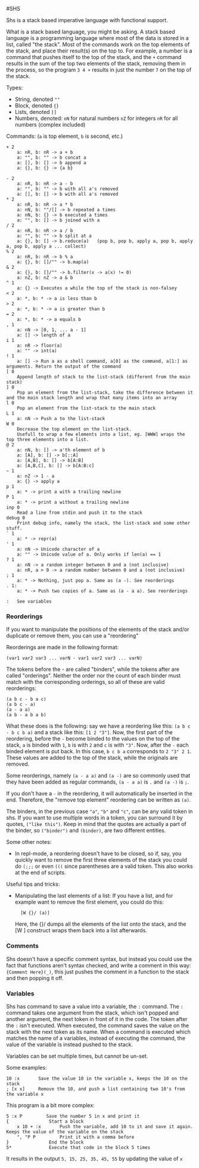 
#SHS


Shs is a stack based imperative language with functional support.

What is a stack based language, you might be asking. A stack based language is a programming language where most of the data is stored in a list, called "the stack". Most of the commands work on the top elements of the stack, and place their result(s) on the top to. For example, a number is a command that pushes itself to the top of the stack, and the `+` command results in the sum of the top two elements of the stack, removing them in the process, so the program `3 4 +` results in just the number `7` on the top of the stack.


Types:
- String, denoted `""`
- Block, denoted `{}`
- Lists, denoted `[]`
- Numbers, denoted:
    `nN` for natural numbers
    `nZ` for integers
    `nR` for all numbers (complex included)

Commands: (`a` is top element, `b` is second, etc.)

    + 2
        a: nR, b: nR -> a + b
        a: "", b: "" -> b concat a
        a: [], b: [] -> b append a
        a: {}, b: {} -> {a b}

    - 2
        a: nR, b: nR -> a - b
        a: "", b: "" -> b with all a's removed
        a: [], b: [] -> b with all a's removed
    * 2
        a: nR, b: nR -> a * b
        a: nN, b: ""/[] -> b repeated a times
        a: nN, b: {} -> b executed a times
        a: "", b: [] -> b joined with a
    / 2
        a: nR, b: nR -> a / b
        a: "", b: "" -> b split at a
        a: {}, b: [] -> b.reduce(a)   (pop b, pop b, apply a, pop b, apply a, pop b, apply a ... collect)
    % 2
        a: nR, b: nR -> b % a
        a: {}, b: []/"" -> b.map(a)
    & 2
        a: {}, b: []/"" -> b.filter(x -> a(x) != 0)
        a: nZ, b: nZ -> a & b
    ^ 1
        a: {} -> Executes a while the top of the stack is non-falsey
    < 2
        a: *, b: * -> a is less than b
    > 2
        a: *, b: * -> a is greater than b
    = 2
        a: *, b: * -> a equals b
    , 1
        a: nN -> [0, 1, ... a - 1]
        a: [] -> length of a
    i 1
        a: nR -> floor(a)
        a: "" -> int(a)
    ! 1
        a: [] -> Run a as a shell command, a[0] as the command, a[1:] as arguments. Return the output of the command
    [ 0
        Append length of stack to the list-stack (different from the main stack)
    ] 0
        Pop an element from the list-stack, take the difference between it and the main stack length and wrap that many items into an array
    l 0
        Pop an element from the list-stack to the main stack
    L 1
        a: nN -> Push a to the list-stack
    W 0
        Decrease the top element on the list-stack.
        Usefull to wrap a few elements into a list, eg. [WWW] wraps the top three elements into a list.
    @ 2
        a: nN, b: [] -> a'th element of b
        a: [A], b: [] -> b[::A]
        a: [A,B], b: [] -> b[A:B]
        a: [A,B,C], b: [] -> b[A:B:c]
    ~ 1
        a: nZ -> 1 - a
        a: {} -> apply a
    p 1
        a: * -> print a with a trailing newline
    P 1
        a: * -> print a without a trailing newline
    inp 0
        Read a line from stdin and push it to the stack
    debug 0
        Print debug info, namely the stack, the list-stack and some other stuff.
    ` 1
        a: * -> repr(a)
    ' 1
        a: nN -> Unicode character of a
        a: "" -> Unicode value of a. Only works if len(a) == 1
    ? 1
        a: nN -> a random integer between 0 and a (not inclusive)
        a: nR, a > 0 -> a random number between 0 and a (not inclusive)
    ; 1
        a: * -> Nothing, just pop a. Same as (a -). See reorderings
    . 1:
        a: * -> Push two copies of a. Same as (a - a a). See reorderings

    :   See variables

### Reorderings

If you want to manipulate the positions of the elements of the stack and/or duplicate or remove them, you can use a "reordering"

Reorderings are made in the following format:

    (var1 var2 var3 ... varN - var1 var2 var3 ... varN)

The tokens before the - are called "binders", while the tokens after are called "orderings". Neither the order nor the count of each binder must match with the corresponding orderings, so all of these are valid reorderings:

    (a b c - b a c)
    (a b c - a)
    (a - a a)
    (a b - a b a b)

What these does is the following: say we have a reordering like this: `(a b c - b c b a)` and a stack like this: `[1 2 "3"]`. Now, the first part of the reordering, before the `-` become binded to the values on the top of the stack, `a` is binded with `1`, `b` is with `2` and `c` is with `"3"`. Now, after the `-` each binded element is put back. In this case, `b c b a` corresponds to `2 "3" 2 1`. These values are added to the top of the stack, while the originals are removed.

Some reorderings, namely `(a - a a)` and `(a -)` are so commonly used that they have been added as regular commands, `(a - a a)` is `.` and `(a -)` is `;`.

If you don't have a `-` in the reordering, it will automatically be inserted in the end. Therefore, the "remove top element" reordering can be written as `(a)`.

The binders, in the previous case `"a"`, `"b"` and `"c"`, can be any valid token in shs. If you want to use multiple words in a token, you can surround it by quotes, `("like this")`. Keep in mind that the quotes are actually a part of the binder, so `("binder")` and `(binder)`, are two different entities.

Some other notes:

* In repl-mode, a reordering doesn't have to be closed, so if, say, you quickly want to remove the first three elements of the stack you could do `(;;;` or even `(((` since parentheses are a valid token. This also works at the end of scripts.

Useful tips and tricks:

* Manipulating the last elements of a list: 
    If you have a list, and for example want to remove the first element, you could do this:

        [W {}/ (a)]

    Here, the {}/ dumps all the elements of the list onto the stack, and the [W ] construct wraps them back into a list afterwards.

### Comments
Shs doesn't have a specific comment syntax, but instead you could use the fact that functions aren't syntax checked, and write a comment in this way: `{Comment Here}(_)`, this just pushes the comment in a function to the stack and then popping it off.

### Variables
Shs has command to save a value into a variable, the `:` command. The `:` command takes one argument from the stack, which isn't popped and another argument, the next token in front of it in the code. The token after the `:` isn't executed. When executed, the command saves the value on the stack with the next token as its name. When a command is executed which matches the name of a variables, instead of executing the command, the value of the variable is instead pushed to the stack.

Variables can be set multiple times, but cannot be un-set.

Some examples:

    10 :x       Save the value 10 in the variable x, keeps the 10 on the stack
    ; [x x]     Remove the 10, and push a list containing two 10's from the variable x

This program is a bit more complex:

    5 :x P         Save the number 5 in x and print it
    {               Start a block
        x 10 + :x       Push the variable, add 10 to it and save it again. Keeps the value of the variable on the stack
        ", "P P         Print it with a comma before
    }               End the block
    5*              Execute that code in the block 5 times

It results in the output `5, 15, 25, 35, 45, 55` by updating the value of `x`

